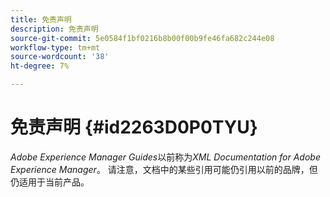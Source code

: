 ```yaml
---
title: 免责声明
description: 免责声明
source-git-commit: 5e0584f1bf0216b8b00f00b9fe46fa682c244e08
workflow-type: tm+mt
source-wordcount: '38'
ht-degree: 7%

---
```



# 免责声明 {#id2263D0P0TYU}

*Adobe Experience Manager Guides*&#x200B;以前称为&#x200B;*XML Documentation for Adobe Experience Manager*。 请注意，文档中的某些引用可能仍引用以前的品牌，但仍适用于当前产品。

